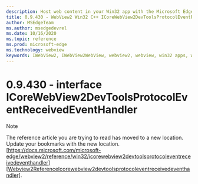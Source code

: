 ```yaml
---
description: Host web content in your Win32 app with the Microsoft Edge WebView2 control
title: 0.9.430 - WebView2 Win32 C++ ICoreWebView2DevToolsProtocolEventReceivedEventHandler
author: MSEdgeTeam
ms.author: msedgedevrel
ms.date: 10/16/2020
ms.topic: reference
ms.prod: microsoft-edge
ms.technology: webview
keywords: IWebView2, IWebView2WebView, webview2, webview, win32 apps, win32, edge, ICoreWebView2, ICoreWebView2Host, browser control, edge html
---
```


# 0.9.430 - interface ICoreWebView2DevToolsProtocolEventReceivedEventHandler 

> [!NOTE]
> The reference article you are trying to read has moved to a new location.  
> Update your bookmarks with the new location.  
> [https://docs.microsoft.com/microsoft-edge/webview2/reference/win32/icorewebview2devtoolsprotocoleventreceivedeventhandler][Webview2ReferenceIcorewebview2devtoolsprotocoleventreceivedeventhandler].  

[Webview2ReferenceIcorewebview2devtoolsprotocoleventreceivedeventhandler]: /microsoft-edge/webview2/reference/win32/icorewebview2devtoolsprotocoleventreceivedeventhandler "interface ICoreWebView2DevToolsProtocolEventReceivedEventHandler | Microsoft Docs"
